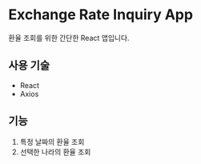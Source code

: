 # Exchange Rate Inquiry App

환율 조회를 위한 간단한 React 앱입니다.

## 사용 기술

- React
- Axios

## 기능

1. 특정 날짜의 환율 조회
2. 선택한 나라의 환율 조회
